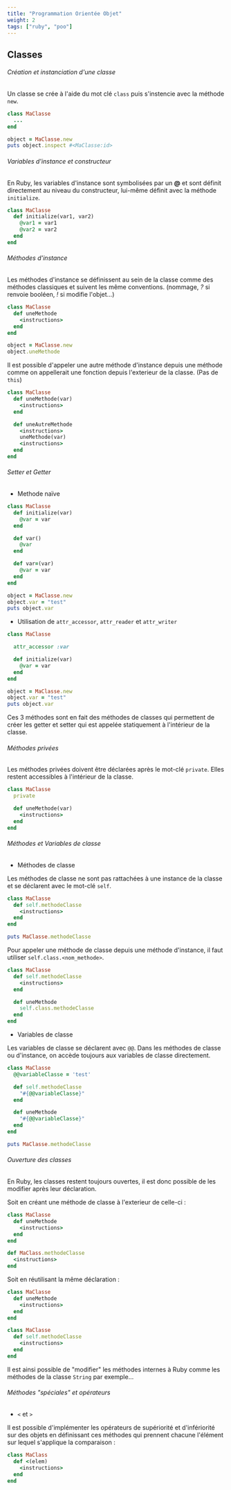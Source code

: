 ```yaml
---
title: "Programmation Orientée Objet"
weight: 2
tags: ["ruby", "poo"]
---
```


## Classes

###### Création et instanciation d'une classe

Un classe se crée à l'aide du mot clé `class` puis s'instencie avec la méthode `new`.

```ruby
class MaClasse
  ...
end

object = MaClasse.new
puts object.inspect #<MaClasse:id>
```

###### Variables d'instance et constructeur

En Ruby, les variables d'instance sont symbolisées par un **@** et sont définit directement au niveau du constructeur, lui-même définit avec la méthode `initialize`.

```ruby
class MaClasse
  def initialize(var1, var2)
    @var1 = var1
    @var2 = var2
  end
end
```

###### Méthodes d'instance

Les méthodes d'instance se définissent au sein de la classe comme des méthodes classiques et suivent les même conventions. (nommage, *?* si renvoie booléen, *!* si modifie l'objet...)

```ruby
class MaClasse
  def uneMethode
    <instructions>
  end
end

object = MaClasse.new
object.uneMethode
```

Il est possible d'appeler une autre méthode d'instance depuis une méthode comme on appellerait une fonction depuis l'exterieur de la classe. (Pas de `this`)

```ruby
class MaClasse
  def uneMethode(var)
    <instructions>
  end

  def uneAutreMethode
    <instructions>
    uneMethode(var)
    <instructions>
  end
end
```

###### Setter et Getter

* Methode naïve

```ruby
class MaClasse
  def initialize(var)
    @var = var
  end

  def var()
    @var
  end

  def var=(var)
    @var = var
  end
end

object = MaClasse.new
object.var = "test"
puts object.var
```

* Utilisation de `attr_accessor`, `attr_reader` et `attr_writer`

```ruby
class MaClasse

  attr_accessor :var

  def initialize(var)
    @var = var
  end
end

object = MaClasse.new
object.var = "test"
puts object.var
```

Ces 3 méthodes sont en fait des méthodes de classes qui permettent de créer les getter et setter qui est appelée statiquement à l'intérieur de la classe.

###### Méthodes privées

Les méthodes privées doivent être déclarées après le mot-clé `private`. Elles restent accessibles à l'intérieur de la classe.

```ruby
class MaClasse
  private

  def uneMethode(var)
    <instructions>
  end
end
```

###### Méthodes et Variables de classe

* Méthodes de classe

Les méthodes de classe ne sont pas rattachées à une instance de la classe et se déclarent avec le mot-clé `self`.

```ruby
class MaClasse
  def self.methodeClasse
    <instructions>
  end
end

puts MaClasse.methodeClasse
```

Pour appeler une méthode de classe depuis une méthode d'instance, il faut utiliser `self.class.<nom_methode>`.

```ruby
class MaClasse
  def self.methodeClasse
    <instructions>
  end

  def uneMethode
    self.class.methodeClasse
  end
end
```

* Variables de classe

Les variables de classe se déclarent avec `@@`. Dans les méthodes de classe ou d'instance, on accède toujours aux variables de classe directement.

```ruby
class MaClasse
  @@variableClasse = 'test'

  def self.methodeClasse
    "#{@@variableClasse}"
  end

  def uneMethode
    "#{@@variableClasse}"
  end
end

puts MaClasse.methodeClasse
```

###### Ouverture des classes

En Ruby, les classes restent toujours ouvertes, il est donc possible de les modifier après leur déclaration.

Soit en créant une méthode de classe à l'exterieur de celle-ci :

```ruby
class MaClasse
  def uneMethode
    <instructions>
  end
end

def MaClass.methodeClasse
  <instructions>
end
```

Soit en réutilisant la même déclaration :

```ruby
class MaClasse
  def uneMethode
    <instructions>
  end
end

class MaClasse
  def self.methodeClasse
    <instructions>
  end
end
```

Il est ainsi possible de "modifier" les méthodes internes à Ruby comme les méthodes de la classe `String` par exemple...

###### Méthodes "spéciales" et opérateurs

* `<` et `>`

Il est possible d'implémenter les opérateurs de supériorité et d'infériorité sur des objets en définissant ces méthodes qui prennent chacune l'élément sur lequel s'applique la comparaison :

```ruby
class MaClass
  def <(elem)
    <instructions>
  end
end
```
